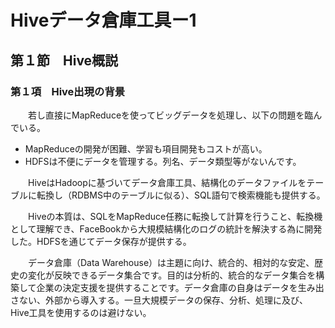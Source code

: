 # Hiveデータ倉庫工具ー1

## 第１節　Hive概説

### 第１項　Hive出現の背景

　　若し直接にMapReduceを使ってビッグデータを処理し、以下の問題を臨んでいる。

- MapReduceの開発が困難、学習も項目開発もコストが高い。
- HDFSは不便にデータを管理する。列名、データ類型等がないんです。

　　HiveはHadoopに基づいてデータ倉庫工具、結構化のデータファイルをテーブルに転換し（RDBMS中のテーブルに似る）、SQL語句で検索機能も提供する。　

　　Hiveの本質は、SQLをMapReduce任務に転換して計算を行うこと、転換機として理解でき、FaceBookから大規模結構化のログの統計を解決する為に開発した。HDFSを通じてデータ保存が提供する。

　　データ倉庫（Data Warehouse）は主題に向け、統合的、相対的な安定、歴史の変化が反映できるデータ集合です。目的は分析的、統合的なデータ集合を構築して企業の決定支援を提供することです。データ倉庫の自身はデータを生み出さない、外部から導入する。一旦大規模データの保存、分析、処理に及び、Hive工具を使用するのは避けない。



